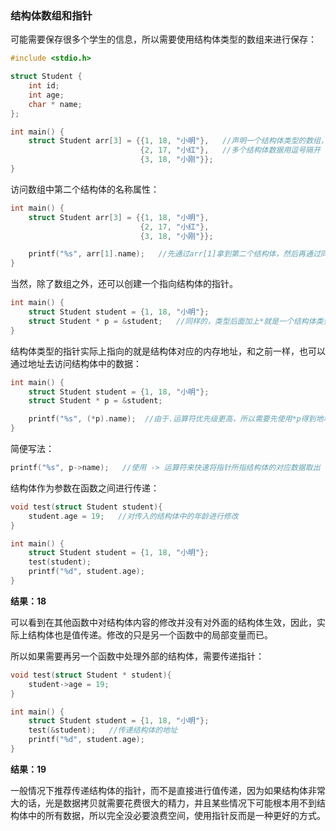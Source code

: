 ### 结构体数组和指针

可能需要保存很多个学生的信息，所以需要使用结构体类型的数组来进行保存：

```c
#include <stdio.h>

struct Student {
    int id;
    int age;
    char * name;
};

int main() {
    struct Student arr[3] = {{1, 18, "小明"},   //声明一个结构体类型的数组，其实和基本类型声明数组是一样的
                             {2, 17, "小红"},   //多个结构体数据用逗号隔开
                             {3, 18, "小刚"}};
}
```

访问数组中第二个结构体的名称属性：

```c
int main() {
    struct Student arr[3] = {{1, 18, "小明"},
                             {2, 17, "小红"},
                             {3, 18, "小刚"}};

    printf("%s", arr[1].name);   //先通过arr[1]拿到第二个结构体，然后再通过同样的方式 .数据名称 就可以拿到对应的值了
}
```

当然，除了数组之外，还可以创建一个指向结构体的指针。

```c
int main() {
    struct Student student = {1, 18, "小明"};
    struct Student * p = &student;   //同样的，类型后面加上*就是一个结构体类型的指针
}
```

结构体类型的指针实际上指向的就是结构体对应的内存地址，和之前一样，也可以通过地址去访问结构体中的数据：

```c
int main() {
    struct Student student = {1, 18, "小明"};
    struct Student * p = &student;

    printf("%s", (*p).name);  //由于.运算符优先级更高，所以需要先使用*p得到地址上的值，然后再去访问对应数据
}
```

简便写法：

```c
printf("%s", p->name);   //使用 -> 运算符来快速将指针所指结构体的对应数据取出
```

结构体作为参数在函数之间进行传递：

```c
void test(struct Student student){
    student.age = 19;   //对传入的结构体中的年龄进行修改
}

int main() {
    struct Student student = {1, 18, "小明"};
    test(student);
    printf("%d", student.age); 
}
```

**结果：18**

可以看到在其他函数中对结构体内容的修改并没有对外面的结构体生效，因此，实际上结构体也是值传递。修改的只是另一个函数中的局部变量而已。

所以如果需要再另一个函数中处理外部的结构体，需要传递指针：

```c
void test(struct Student * student){   
    student->age = 19; 
}

int main() {
    struct Student student = {1, 18, "小明"};
    test(&student);   //传递结构体的地址
    printf("%d", student.age);
}
```

**结果：19**

一般情况下推荐传递结构体的指针，而不是直接进行值传递，因为如果结构体非常大的话，光是数据拷贝就需要花费很大的精力，并且某些情况下可能根本用不到结构体中的所有数据，所以完全没必要浪费空间，使用指针反而是一种更好的方式。
